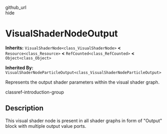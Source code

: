 github\_url  
hide

# VisualShaderNodeOutput

**Inherits:** `VisualShaderNode<class_VisualShaderNode>` **&lt;**
`Resource<class_Resource>` **&lt;** `RefCounted<class_RefCounted>`
**&lt;** `Object<class_Object>`

**Inherited By:**
`VisualShaderNodeParticleOutput<class_VisualShaderNodeParticleOutput>`

Represents the output shader parameters within the visual shader graph.

classref-introduction-group

## Description

This visual shader node is present in all shader graphs in form of
"Output" block with multiple output value ports.
